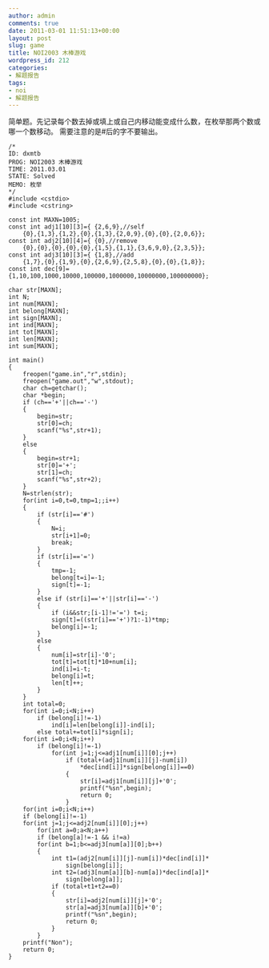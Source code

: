 ```yaml
---
author: admin
comments: true
date: 2011-03-01 11:51:13+00:00
layout: post
slug: game
title: NOI2003 木棒游戏
wordpress_id: 212
categories:
- 解题报告
tags:
- noi
- 解题报告
---
```


简单题。先记录每个数去掉或填上或自己内移动能变成什么数，在枚举那两个数或哪一个数移动。
需要注意的是#后的字不要输出。

    
    
    /*
    ID: dxmtb
    PROG: NOI2003 木棒游戏
    TIME: 2011.03.01
    STATE: Solved
    MEMO: 枚举
    */
    #include <cstdio>
    #include <cstring>
    
    const int MAXN=1005;
    const int adj1[10][3]={ {2,6,9},//self
    	{0},{1,3},{1,2},{0},{1,3},{2,0,9},{0},{0},{2,0,6}};
    const int adj2[10][4]={ {0},//remove
    	{0},{0},{0},{0},{0},{1,5},{1,1},{3,6,9,0},{2,3,5}};
    const int adj3[10][3]={ {1,8},//add
    	{1,7},{0},{1,9},{0},{2,6,9},{2,5,8},{0},{0},{1,8}};
    const int dec[9]={1,10,100,1000,10000,100000,1000000,10000000,100000000};
    
    char str[MAXN];
    int N;
    int num[MAXN];
    int belong[MAXN];
    int sign[MAXN];
    int ind[MAXN];
    int tot[MAXN];
    int len[MAXN];
    int sum[MAXN];
    
    int main()
    {
    	freopen("game.in","r",stdin);
    	freopen("game.out","w",stdout);
    	char ch=getchar();
    	char *begin;
    	if (ch=='+'||ch=='-')
    	{
    		begin=str;
    		str[0]=ch;
    		scanf("%s",str+1);
    	}
    	else
    	{
    		begin=str+1;
    		str[0]='+';
    		str[1]=ch;
    		scanf("%s",str+2);
    	}
    	N=strlen(str);
    	for(int i=0,t=0,tmp=1;;i++)
    	{
    		if (str[i]=='#')
    		{
    			N=i;
    			str[i+1]=0;
    			break;
    		}
    		if (str[i]=='=')
    		{
    			tmp=-1;
    			belong[t=i]=-1;
    			sign[t]=-1;
    		}
    		else if (str[i]=='+'||str[i]=='-')
    		{
    			if (i&&str;[i-1]!='=') t=i;
    			sign[t]=((str[i]=='+')?1:-1)*tmp;
    			belong[i]=-1;
    		}
    		else
    		{
    			num[i]=str[i]-'0';
    			tot[t]=tot[t]*10+num[i];
    			ind[i]=i-t;
    			belong[i]=t;
    			len[t]++;
    		}
    	}	
    	int total=0;
    	for(int i=0;i<N;i++)
    		if (belong[i]!=-1)
    			ind[i]=len[belong[i]]-ind[i];
    		else total+=tot[i]*sign[i];
    	for(int i=0;i<N;i++)
    		if (belong[i]!=-1)
    			for(int j=1;j<=adj1[num[i]][0];j++)
    				if (total+(adj1[num[i]][j]-num[i])
    				    *dec[ind[i]]*sign[belong[i]]==0)
    				{
    					str[i]=adj1[num[i]][j]+'0';
    					printf("%sn",begin);
    					return 0;
    				}
    	for(int i=0;i<N;i++)
    	if (belong[i]!=-1)
    	for(int j=1;j<=adj2[num[i]][0];j++)
    		for(int a=0;a<N;a++)
    		if (belong[a]!=-1 && i!=a)
    		for(int b=1;b<=adj3[num[a]][0];b++)
    		{
    			int t1=(adj2[num[i]][j]-num[i])*dec[ind[i]]*
    				sign[belong[i]];
    			int t2=(adj3[num[a]][b]-num[a])*dec[ind[a]]*
    				sign[belong[a]];
    			if (total+t1+t2==0)
    			{
    				str[i]=adj2[num[i]][j]+'0';
    				str[a]=adj3[num[a]][b]+'0';
    				printf("%sn",begin);
    				return 0;
    			}
    		}
    	printf("Non");
    	return 0;
    }
    
